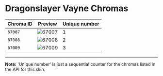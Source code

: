 # Dragonslayer Vayne Chromas

| Chroma ID | Preview | Unique number |
|---|---|---|
| `67007` | ![67007](https://raw.communitydragon.org/latest/plugins/rcp-be-lol-game-data/global/default/v1/champion-chroma-images/67/67007.png) | 1 |
| `67008` | ![67008](https://raw.communitydragon.org/latest/plugins/rcp-be-lol-game-data/global/default/v1/champion-chroma-images/67/67008.png) | 2 |
| `67009` | ![67009](https://raw.communitydragon.org/latest/plugins/rcp-be-lol-game-data/global/default/v1/champion-chroma-images/67/67009.png) | 3 |

---

**Note:** 'Unique number' is just a sequential counter for the chromas listed in the API for this skin.